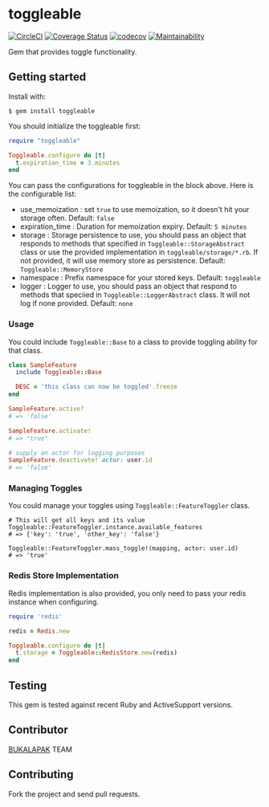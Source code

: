 # toggleable
[![CircleCI](https://circleci.com/gh/bukalapak/toggleable.svg?style=svg)](https://circleci.com/gh/bukalapak/toggleable)
[![Coverage Status](https://opencov.bukalapak.io/projects/11/badge.svg)](https://opencov.bukalapak.io/projects/11)
[![codecov](https://codecov.io/gh/bukalapak/toggleable/branch/master/graph/badge.svg)](https://codecov.io/gh/bukalapak/toggleable)
[![Maintainability](https://api.codeclimate.com/v1/badges/02e63a9f70c9c06ffed5/maintainability)](https://codeclimate.com/github/bukalapak/toggleable/maintainability)

Gem that provides toggle functionality.

## Getting started

Install with:

```
$ gem install toggleable
```

You should initialize the toggleable first:

```ruby
require "toggleable"

Toggleable.configure do |t|
  t.expiration_time = 3.minutes
end
```

You can pass the configurations for toggleable in the block above. Here is the configurable list:

* use_memoization : set `true` to use memoization, so it doesn't hit your storage often. Default: `false`
* expiration_time : Duration for memoization expiry. Default: `5 minutes`
* storage : Storage persistence to use, you should pass an object that responds to methods that specified in `Toggleable::StorageAbstract` class or use the provided implementation in `toggleable/storage/*.rb`. If not provided, it will use memory store as persistence. Default: `Toggleable::MemoryStore`
* namespace : Prefix namespace for your stored keys. Default: `toggleable`
* logger : Logger to use, you should pass an object that respond to methods that speciied in `Toggleable::LoggerAbstract` class. It will not log if none provided. Default: `none`

### Usage

You could include `Toggleable::Base` to a class to provide toggling ability for that class.

```ruby
class SampleFeature
  include Toggleable::Base

  DESC = 'this class can now be toggled'.freeze
end

SampleFeature.active?
# => 'false'

SampleFeature.activate!
# => "true"

# supply an actor for logging purposes
SampleFeature.deactivate! actor: user.id
# => 'false'
```

### Managing Toggles

You could manage your toggles using `Toggleable::FeatureToggler` class.

```
# This will get all keys and its value
Toggleable::FeatureToggler.instance.available_features
# => {'key': 'true', 'other_key': 'false'}

Toggleable::FeatureToggler.mass_toggle!(mapping, actor: user.id)
# => 'true'
```

### Redis Store Implementation

Redis implementation is also provided, you only need to pass your redis instance when configuring.

```ruby
require 'redis'

redis = Redis.new

Toggleable.configure do |t|
  t.storage = Toggleable::RedisStore.new(redis)
end
```

## Testing

This gem is tested against recent Ruby and ActiveSupport versions.


## Contributor

[BUKALAPAK](https://github.com/bukalapak/toggleable/graphs/contributors) TEAM

## Contributing

Fork the project and send pull requests.
